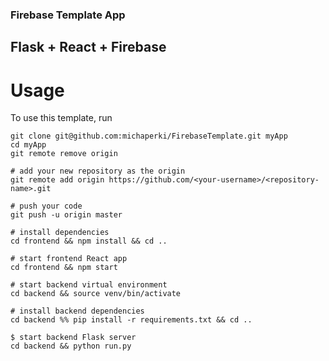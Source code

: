 ### Firebase Template App
## Flask + React + Firebase

# Usage
To use this template, run 
    
    git clone git@github.com:michaperki/FirebaseTemplate.git myApp
    cd myApp
    git remote remove origin

    # add your new repository as the origin
    git remote add origin https://github.com/<your-username>/<repository-name>.git

    # push your code
    git push -u origin master

    # install dependencies
    cd frontend && npm install && cd ..

    # start frontend React app
    cd frontend && npm start

    # start backend virtual environment
    cd backend && source venv/bin/activate

    # install backend dependencies
    cd backend %% pip install -r requirements.txt && cd ..
    
    $ start backend Flask server
    cd backend && python run.py

